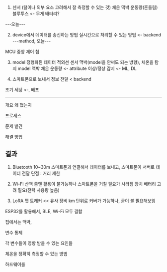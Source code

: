 1. 센서 (털이나 외부 요소 고려해서 잘 측정할 수 있는 것)
체온 맥박 운동량(흔들림) 블루투스 <- 무게 
배터리?

---오늘---

2. device에서 데이터를 송신하는 방법
실시간으로 처리할 수 있는 방법 <- backend
---method, 오늘---


MCU 중앙 제어 칩

3. model
정형화된 데이터
적외선 센서
맥박(model을 안써도 되는 방향), 체온을 탐지
model 맥박 체온 운동량 <- attribute 이상/정상 감지 <- ML, DL


4. 스마트폰으로 보내서 정보 전달 < backend

초기 세팅 <-, 배포



----
개요
왜 했는지

프로세스

문제 발견

해결 방법

결과
----

1. Bluetooth
10~30m
스마트폰과 연결해서 데이터를 보내고, 스마트폰이 서버로 데이터 전달
단점 : 거리 제한

2. Wi-Fi
산책 중엔 활용이 불가능하나 스마트폰을 거칠 필요가 사라짐
장치 배터리 고려 필요(전력 사용량 높음)



3. LoRA
펫 트래커 << 유사 장비
km 단위로 커버가 가능하나, 굳이 불 필요해보임

ESP32를 활용해서, BLE, Wi-Fi 모두 결합

집에서는 맥박, 


변수 통제

각 변수들이 영향 받을 수 있는 요인들

체온을 정확히 측정할 수 있는 방법

하드웨어를 